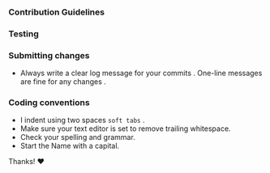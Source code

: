 ### Contribution Guidelines

### Testing
 
### Submitting changes
- Always write a clear log message for your commits . One-line messages are fine for any changes .

### Coding conventions
- I indent using two spaces `soft tabs` .
- Make sure your text editor is set to remove trailing whitespace.
- Check your spelling and grammar.
- Start the Name with a capital.



Thanks! ❤️
